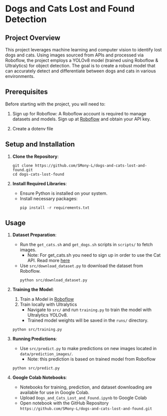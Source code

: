 
# Dogs and Cats Lost and Found Detection

## Project Overview

This project leverages machine learning and computer vision to identify lost dogs and cats. Using images sourced from APIs and processed via Roboflow, the project employs a YOLOv8 model (trained using Roboflow & Ultralytics) for object detection. The goal is to create a robust model that can accurately detect and differentiate between dogs and cats in various environments.

## Prerequisites
Before starting with the project, you will need to:

1. Sign up for Roboflow: A Roboflow account is required to manage datasets and models. Sign up at [Roboflow](https://roboflow.com/) and obtain your API key.

2. Create a dotenv file 

## Setup and Installation

1. **Clone the Repository**:
    ```
    git clone https://github.com/SMony-L/dogs-and-cats-lost-and-found.git
    cd dogs-cats-lost-found
    ```

2. **Install Required Libraries**:
    - Ensure Python is installed on your system.
    - Install necessary packages:
      ```
      pip install -r requirements.txt
      ```

## Usage

1. **Dataset Preparation**:
    - Run the `get_cats.sh` and `get_dogs.sh` scripts in `scripts/` to fetch images.
        - Note: For get_cats.sh you need to sign up in order to use the Cat API. Read more [here](https://thecatapi.com/)
    - Use `src/download_dataset.py` to download the dataset from Roboflow.
        ```
        python src/download_dataset.py
        ```

2. **Training the Model**:
    1. Train a Model in [Roboflow](https://docs.roboflow.com/train/train)
    2. Train locally with Ultralytics 
        - Navigate to `src/` and run `training.py` to train the model with Ultralytics YOLOv8.
        - Trained model weights will be saved in the `runs/` directory.
    ```
    python src/training.py
    ```
3. **Running Predictions**:
    - Use `src/predict.py` to make predictions on new images located in `data/prediction_images/`.
        - Note: this prediction is based on trained model from Roboflow
    ```
    python src/predict.py
    ```

4. **Google Colab Notebooks**:
    - Notebooks for training, prediction, and dataset downloading are available for use in Google Colab.
    - Upload `Dogs_and_Cats_Lost_and_Found.ipynb` to Google Colab
    - Open notebook with the GitHub Repository `https://github.com/SMony-L/dogs-and-cats-lost-and-found.git`
